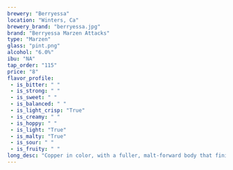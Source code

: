 ```yaml
---
brewery: "Berryessa"
location: "Winters, Ca"
brewery_brand: "berryessa.jpg"
brand: "Berryessa Marzen Attacks"
type: "Marzen"
glass: "pint.png"
alcohol: "6.0%"
ibu: "NA"
tap_order: "115"
price: "8"
flavor_profile:
 - is_bitter: " "
 - is_strong: " "
 - is_sweet: " "
 - is_balanced: " "
 - is_light_crisp: "True"
 - is_creamy: " "
 - is_hoppy: " "
 - is_light: "True"
 - is_malty: "True"
 - is_sour: " "
 - is_fruity: " "
long_desc: "Copper in color, with a fuller, malt-forward body that finishes on a crisp, slightly bitter note"
---
```

